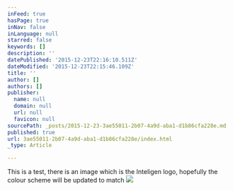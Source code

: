 ```yaml
---
inFeed: true
hasPage: true
inNav: false
inLanguage: null
starred: false
keywords: []
description: ''
datePublished: '2015-12-23T22:16:10.511Z'
dateModified: '2015-12-23T22:15:46.109Z'
title: ''
author: []
authors: []
publisher:
  name: null
  domain: null
  url: null
  favicon: null
sourcePath: _posts/2015-12-23-3ae55011-2b07-4a9d-aba1-d1b86cfa228e.md
published: true
url: 3ae55011-2b07-4a9d-aba1-d1b86cfa228e/index.html
_type: Article

---
```

This is a test, there is an image which is the Inteligen logo, hopefully the colour scheme will be updated to match
![](https://the-grid-user-content.s3-us-west-2.amazonaws.com/bc67b4bb-78f2-4414-afb0-6a9c27668048.png)